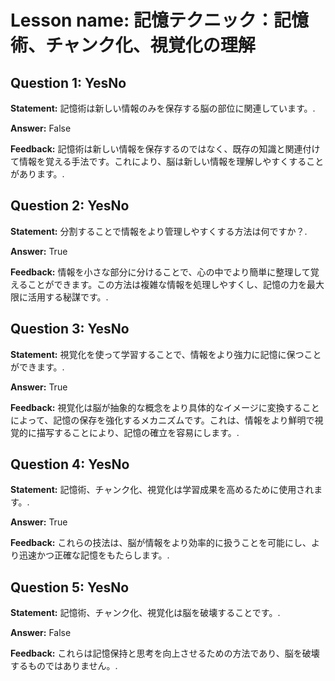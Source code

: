 # Lesson name: 記憶テクニック：記憶術、チャンク化、視覚化の理解

## Question 1: YesNo

**Statement:** 記憶術は新しい情報のみを保存する脳の部位に関連しています。.

**Answer:** False

**Feedback:**
記憶術は新しい情報を保存するのではなく、既存の知識と関連付けて情報を覚える手法です。これにより、脳は新しい情報を理解しやすくすることがあります。.


## Question 2: YesNo

**Statement:** 分割することで情報をより管理しやすくする方法は何ですか？.

**Answer:** True

**Feedback:**
情報を小さな部分に分けることで、心の中でより簡単に整理して覚えることができます。この方法は複雑な情報を処理しやすくし、記憶の力を最大限に活用する秘謀です。.


## Question 3: YesNo

**Statement:** 視覚化を使って学習することで、情報をより強力に記憶に保つことができます。.

**Answer:** True

**Feedback:**
視覚化は脳が抽象的な概念をより具体的なイメージに変換することによって、記憶の保存を強化するメカニズムです。これは、情報をより鮮明で視覚的に描写することにより、記憶の確立を容易にします。.


## Question 4: YesNo

**Statement:** 記憶術、チャンク化、視覚化は学習成果を高めるために使用されます。.

**Answer:** True

**Feedback:**
これらの技法は、脳が情報をより効率的に扱うことを可能にし、より迅速かつ正確な記憶をもたらします。.


## Question 5: YesNo

**Statement:** 記憶術、チャンク化、視覚化は脳を破壊することです。.

**Answer:** False

**Feedback:**
これらは記憶保持と思考を向上させるための方法であり、脳を破壊するものではありません。.

